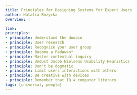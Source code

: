 ```yaml
---
title: Principles for Designing Systems for Expert Users
author: Natalia Rozycka
overview: |

link:
principles:
- principle: Understand the domain
- principle: User research
- principle: Recognize your user group
- principle: Become a Padawan*
- principle: Master contextual inquiry
- principle: Undust Jacob Nielsens Usability Heuristics
- principle: Don't be dogmatic
- principle: Limit users interactions with others
- principle: Be creative with devices
- principle: Remember that IQ ≠ computer literacy
tags: [universal, people]
---
```

